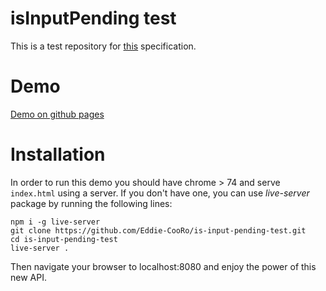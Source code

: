 # isInputPending test
This is a test repository for [this](https://wicg.github.io/is-input-pending/) specification.

# Demo
[Demo on github pages](https://eddie-cooro.github.io/is-input-pending-test/)

# Installation
In order to run this demo you should have chrome > 74 and serve `index.html` using a server.
If you don't have one, you can use *live-server* package by running the following lines:
```
npm i -g live-server
git clone https://github.com/Eddie-CooRo/is-input-pending-test.git
cd is-input-pending-test
live-server .
```
Then navigate your browser to localhost:8080 and enjoy the power of this new API.
